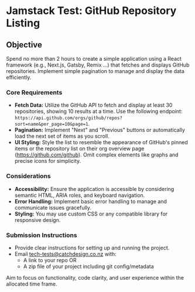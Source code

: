 # Jamstack Test: GitHub Repository Listing

## Objective
Spend no more than 2 hours to create a simple application using a React framework (e.g., Next.js, Gatsby, Remix ...) that fetches and displays GitHub repositories. Implement simple pagination to manage and display the data efficiently.

### Core Requirements
- **Fetch Data:** Utilize the GitHub API to fetch and display at least 30 repositories, showing 10 results at a time. Use the following endpoint: `https://api.github.com/orgs/github/repos?sort=name&per_page=10&page=1`.
- **Pagination:** Implement "Next" and "Previous" buttons or automatically load the next set of items as you scroll.
- **UI Styling:** Style the list to resemble the appearance of GitHub's pinned items or the repository list on their org overview page (https://github.com/github). Omit complex elements like graphs and precise icons for simplicity.

### Considerations
- **Accessibility:** Ensure the application is accessible by considering semantic HTML, ARIA roles, and keyboard navigation.
- **Error Handling:** Implement basic error handling to manage and communicate issues gracefully.
- **Styling:** You may use custom CSS or any compatible library for responsive design.

### Submission Instructions
- Provide clear instructions for setting up and running the project.
- Email tech-tests@catchdesign.co.nz with:
  - A link to your repo OR
  - A zip file of your project including git config/metadata

Aim to focus on functionality, code clarity, and user experience within the allocated time frame.
